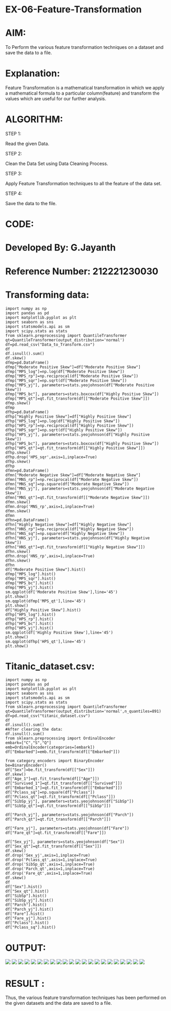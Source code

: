 # EX-06-Feature-Transformation
# AIM:

To Perform the various feature transformation techniques on a dataset and save the data to a file.

# Explanation:

Feature Transformation is a mathematical transformation in which we apply a mathematical formula to a particular column(feature) and transform the values which are useful for our further analysis.

# ALGORITHM:
STEP 1:

Read the given Data.

STEP 2:

Clean the Data Set using Data Cleaning Process.

STEP 3:

Apply Feature Transformation techniques to all the feature of the data set.

STEP 4:

Save the data to the file.

# CODE:

# Developed By: G.Jayanth

# Reference Number: 212221230030

# Transforming data:
```
import numpy as np
import pandas as pd
import matplotlib.pyplot as plt
import seaborn as sns
import statsmodels.api as sm
import scipy.stats as stats
from sklearn.preprocessing import QuantileTransformer 
qt=QuantileTransformer(output_distribution='normal')
df=pd.read_csv("Data_to_Transform.csv")
df
df.isnull().sum()
df.skew()
dfmp=pd.DataFrame()
dfmp["Moderate Positive Skew"]=df["Moderate Positive Skew"]
dfmp["MPS_log"]=np.log(df["Moderate Positive Skew"]) 
dfmp["MPS_rp"]=np.reciprocal(df["Moderate Positive Skew"])
dfmp["MPS_sqr"]=np.sqrt(df["Moderate Positive Skew"])
dfmp["MPS_yj"], parameters=stats.yeojohnson(df["Moderate Positive Skew"])
dfmp["MPS_bc"], parameters=stats.boxcox(df["Highly Positive Skew"]) 
dfmp["MPS_qt"]=qt.fit_transform(df[["Moderate Positive Skew"]])
dfmp.skew()
dfmp
dfhp=pd.DataFrame()
dfhp["Highly Positive Skew"]=df["Highly Positive Skew"]
dfhp["HPS_log"]=np.log(df["Highly Positive Skew"]) 
dfhp["HPS_rp"]=np.reciprocal(df["Highly Positive Skew"])
dfhp["HPS_sqr"]=np.sqrt(df["Highly Positive Skew"])
dfhp["HPS_yj"], parameters=stats.yeojohnson(df["Highly Positive Skew"])
dfhp["HPS_bc"], parameters=stats.boxcox(df["Highly Positive Skew"]) 
dfhp["HPS_qt"]=qt.fit_transform(df[["Highly Positive Skew"]])
dfhp.skew()
dfhp.drop('HPS_sqr',axis=1,inplace=True)
dfhp.skew()
dfhp
dfmn=pd.DataFrame()
dfmn["Moderate Negative Skew"]=df["Moderate Negative Skew"]
dfmn["MNS_rp"]=np.reciprocal(df["Moderate Negative Skew"])
dfmn["MNS_sq"]=np.square(df["Moderate Negative Skew"])
dfmn["MNS_yj"], parameters=stats.yeojohnson(df["Moderate Negative Skew"]) 
dfmn["MNS_qt"]=qt.fit_transform(df[["Moderate Negative Skew"]])
dfmn.skew()
dfmn.drop('MNS_rp',axis=1,inplace=True)
dfmn.skew()
dfmn
dfhn=pd.DataFrame()
dfhn["Highly Negative Skew"]=df["Highly Negative Skew"]
dfhn["HNS_rp"]=np.reciprocal(df["Highly Negative Skew"])
dfhn["HNS_sq"]=np.square(df["Highly Negative Skew"])
dfhn["HNS_yj"], parameters=stats.yeojohnson(df["Highly Negative Skew"]) 
dfhn["HNS_qt"]=qt.fit_transform(df[["Highly Negative Skew"]])
dfhn.skew()
dfhn.drop('HNS_rp',axis=1,inplace=True)
dfhn.skew()
dfhn
df["Moderate Positive Skew"].hist()
dfmp["MPS_log"].hist()
dfmp["MPS_sqr"].hist()
dfmp["MPS_bc"].hist()
dfmp["MPS_yj"].hist()
sm.qqplot(df['Moderate Positive Skew'],line='45')
plt.show()
sm.qqplot(dfmp['MPS_qt'],line='45')
plt.show()
df["Highly Positive Skew"].hist()
dfhp["HPS_log"].hist()
dfhp["HPS_rp"].hist()
dfhp["HPS_bc"].hist()
dfhp["HPS_yj"].hist()
sm.qqplot(df['Highly Positive Skew'],line='45')
plt.show()
sm.qqplot(dfhp['HPS_qt'],line='45')
plt.show()
```
# Titanic_dataset.csv:
```
import numpy as np
import pandas as pd
import matplotlib.pyplot as plt
import seaborn as sns
import statsmodels.api as sm
import scipy.stats as stats
from sklearn.preprocessing import QuantileTransformer 
qt=QuantileTransformer(output_distribution='normal',n_quantiles=891)
df=pd.read_csv("titanic_dataset.csv")
df
df.isnull().sum()
#After clearing the data:
df.isnull().sum()
from sklearn.preprocessing import OrdinalEncoder
embark=["C","S","Q"]
emb=OrdinalEncoder(categories=[embark])
df["Embarked"]=emb.fit_transform(df[["Embarked"]])

from category_encoders import BinaryEncoder
be=BinaryEncoder()
df["Sex"]=be.fit_transform(df[["Sex"]])
df.skew()
df["Age_1"]=qt.fit_transform(df[["Age"]])
df["Survived_1"]=qt.fit_transform(df[["Survived"]])
df["Embarked_1"]=qt.fit_transform(df[["Embarked"]])
df["Pclass_sq"]=np.square(df["Pclass"])
df["Pclass_qt"]=qt.fit_transform(df[["Pclass"]])
df["SibSp_yj"], parameters=stats.yeojohnson(df["SibSp"])
df["SibSp_qt"]=qt.fit_transform(df[["SibSp"]])

df["Parch_yj"], parameters=stats.yeojohnson(df["Parch"])
df["Parch_qt"]=qt.fit_transform(df[["Parch"]])

df["Fare_yj"], parameters=stats.yeojohnson(df["Fare"])
df["Fare_qt"]=qt.fit_transform(df[["Fare"]])

df["Sex_yj"], parameters=stats.yeojohnson(df["Sex"])
df["Sex_qt"]=qt.fit_transform(df[["Sex"]])
df.skew()
df.drop('Sex_yj',axis=1,inplace=True)
df.drop('Pclass_qt',axis=1,inplace=True)
df.drop('SibSp_qt',axis=1,inplace=True)
df.drop('Parch_qt',axis=1,inplace=True)
df.drop('Fare_qt',axis=1,inplace=True)
df.skew()
df
df["Sex"].hist()
df["Sex_qt"].hist()
df["SibSp"].hist()
df["SibSp_yj"].hist()
df["Parch"].hist()
df["Parch_yj"].hist()
df["Fare"].hist()
df["Fare_yj"].hist()
df["Pclass"].hist()
df["Pclass_sq"].hist()
```
# OUTPUT:
![](/images/img1.png)
![](/images/img2.png)
![](/images/img3.png)
![](/images/img4.png)
![](/images/img5.png)
![](/images/img6.png)
![](/images/img7.png)
![](/images/img8.png)
![](/images/img9.png)
![](/images/img10.png)
![](/images/img11.png)
![](/images/img12.png)
![](/images/img13.png)
![](/images/s.png)
![](/images/s1.png)
![](/images/s2.png)
![](/images/s3.png)
![](/images/s4.png)
![](/images/s5.png)
![](/images/s6.png)
![](/images/s7.png)
![](/images/s8.png)


# RESULT  :
Thus, the various feature transformation techniques has been performed on the given datasets and the data are saved to a file.



